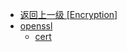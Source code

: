 - [返回上一级 [Encryption]](Encryption/)
- [openssl](Encryption/openssl/)
  - [cert](Encryption/openssl/cert.md)
